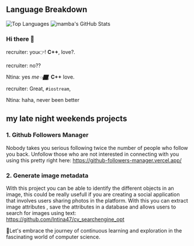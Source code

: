 ## Language Breakdown
![Top Languages](https://github-readme-stats.vercel.app/api/top-langs/?username=Intina47&layout=compact&hide=html)
![mamba's GitHub Stats](https://github-readme-stats.vercel.app/api?username=Intina47&show_icons=true&theme=radical&exclude_repo=contributed&hide=contribs)

### Hi there 👋

recruiter: you👉! **C++**, love?.

recruiter: no??

Ntina: yes *me👈🏿,*  **C++** love.

recruiter: Great, ``#iostream``,

Ntina: haha, never been better

## my late night weekends projects
### 1. Github Followers Manager
Nobody takes you serious following twice the number of people who follow you back. Unfollow those who
are not interested in connecting with you using this pretty right here: https://github-followers-manager.vercel.app/

### 2. Generate image metadata
With this project you can be able to identify the different objects in an image, this could be really usefull
if you are creating a social application that involves users sharing photos in the platform. With this you can 
extract image attributes , save the attributes in a database and allows users to search for images using text:
https://github.com/Intina47/cv_searchengine_opt

🚀Let's embrace the journey of continuous learning and exploration in the fascinating world of computer science.


